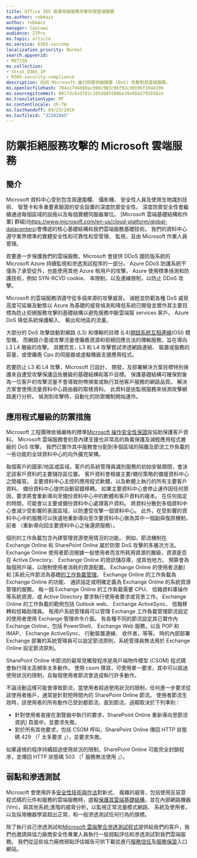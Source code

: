 ```yaml
---
title: Office 365 抵禦拒絕服務攻擊防禦雲端服務
ms.author: robmazz
author: robmazz
manager: laurawi
audience: ITPro
ms.topic: article
ms.service: O365-seccomp
localization_priority: Normal
search.appverid:
- MET150
ms.collection:
- Strat_O365_IP
- M365-security-compliance
description: 如何 Microsoft 進行防禦拒絕服務 (DoS) 攻擊對其雲端服務。
ms.openlocfilehash: 784e17d4b80ac990c903c96f92cd6b96f194439b
ms.sourcegitcommit: 0017dc6a5f81c165d9dfd88be39a6bb17856582e
ms.translationtype: MT
ms.contentlocale: zh-TW
ms.lasthandoff: 04/23/2019
ms.locfileid: "32262845"
---
```

# <a name="defending-microsoft-cloud-services-against-denial-of-service-attacks"></a>防禦拒絕服務攻擊的 Microsoft 雲端服務

## <a name="introduction"></a>簡介
Microsoft 資料中心受到包含周邊圍欄、 攝影機、 安全性人員及使用生物識別技術、 智慧卡和多重要素驗證的安全設置的深度防禦安全性。 深度防禦安全性會繼續通過每個區域的設施以及每個實體伺服器單位。 [Microsoft 雲端基礎結構和作業] 群組](https://www.microsoft.com/en-us/cloud-platform/global-datacenters)會傳遞的核心基礎結構和我們雲端服務基礎技術。 我們的資料中心遵守業界標準的實體安全性和可靠性和受管理、 監視，且由 Microsoft 作業人員管理。

若要進一步保護我們的雲端服務，Microsoft 會提供 DDoS 國防版系統的 Microsoft Azure 持續監視和滲透測試程序的一部分。 Azure DDoS 防護系統不僅為了承受從外，也能使用其他 Azure 租用戶的攻擊。 Azure 使用標準偵測和防護技術，例如 SYN-RCVD cookie、 率限制，以及連線限制，以防止 DDoS 攻擊。

Microsoft 的雲端服務須遵守從多個來源的攻擊威脅。 減輕並防範各種 DoS 威脅高度可延展及動態以 Azure 為基礎的威脅偵測和降低系統已開發並實作其主要目標為防止拒絕服務攻擊的基礎結構以避免服務中斷雲端幫 services 客戶。 Azure DoS 降低系統保護輸入、 輸出和地區的流量。

大部分的 DoS 攻擊啟動對網路 (L3) 和傳輸的目標 (L4)[開啟系統互相連線](https://docs.microsoft.com/windows-hardware/drivers/network/windows-network-architecture-and-the-osi-model)(OSI) 模型層。 而網路介面或攻擊流量使癱瘓資源和拒絕回應合法的傳輸服務，旨在導向 L3 L4 層級的攻擊。 具體而言，L3 和 L4 攻擊嘗試滲透網路連結、 裝置或服務的容量，或使癱瘓 Cpu 的伺服器或虛擬機器支援應用程式。

若要防止 L3 和 L4 攻擊，Microsoft 已設計、 開發，及部署解決方案目標特別保護來自遭受攻擊保護這些層級的基礎結構和客戶目標。 保護基礎結構可確保對象為一位客戶的攻擊流量不會導致附帶損害或執行其他客戶服務的網路品質。 解決方案會使用流量資料中心路由器的取樣資料。 此資料是由監視服務來偵測攻擊網路進行分析。 偵測到攻擊時，自動化的防禦機制開始運作。

## <a name="application-level-defenses"></a>應用程式層級的防禦措施
Microsoft 工程團隊依循嚴格的標準[Microsoft 操作安全性保證](https://www.microsoft.com/en-us/SDL/OperationalSecurityAssurance)設協助保護客戶資料。 Microsoft 雲端服務會刻意內建支援也非常高的負載保護及減輕應用程式層級的 DoS 攻擊。 我們已實作其中服務會分配到多個區域的隔離及節流工作負載的一些功能的全球資料中心的向外擴充架構。

每個客戶的國家/地區或區域，客戶的系統管理員識別服務的初始安裝期間，會決定該客戶資料的主要儲存區位置。 客戶資料會根據主要/備份策略的備援資料中心之間複寫。 主要資料中心主控的應用程式軟體，以及軟體上執行的所有主要客戶資料。 備份資料中心提供自動容錯移轉。 如果主要資料中心會停止運作因任何原因，要求將會重新導向至備份資料中心中的軟體和客戶資料的複本。 在任何指定的時間，可能會以主要或備份資料中心處理客戶資料。 將資料分散到多個資料中心會減少受影響的表面區域，以防遭受攻擊一個資料中心。 此外，在受影響的資料中心中的服務可以快速地重新導向至次要資料中心做為其中一個副與復原機制，前者 （重新導向回主要資料中心之後還原服務）。

個別的工作負載包含內建管理資源使用情況的功能。 例如，節流機制在 Exchange Online 和 SharePoint Online 屬於防禦 DoS 攻擊的多層次方法。 Exchange Online 使用者節流根據一般使用者而言所耗用資源的層級，資源是否在 Active Directory、 Exchange Online 的資訊儲存庫，或其他地方。 預算會為每個用戶端，以限制使用者消耗的資源配置。 Exchange Online 的使用者活動] 和 [系統元件節流為基礎[的工作負載管理](http://technet.microsoft.com/en-us/library/jj150503(v=exchg.150).aspx)。 Exchange Online 的工作負載為 Exchange Online 的功能、 通訊協定或明確定義為 Exchange Online 的系統資源管理的服務。 每一個 Exchange Online 的工作負載需要 CPU、 信箱資料庫操作等系統資源，或 Active Directory 要求執行使用者要求或背景工作。 Exchange Online 的工作負載的範例包括 Outlook web、 Exchange ActiveSync、 信箱移轉和信箱助理員。 租用戶系統管理員可以管理 Exchange 工作負載管理節流設定的使用者使用 Exchange 管理命令介面。 有各種不同的節流設定其已實作內 Exchange Online，包括 PowerShell、 Exchange Web 服務，以及 POP 和 IMAP、 Exchange ActiveSync、 行動裝置連線、 收件者，等等。 時的內部部署 Exchange 部署的系統管理員可以設定節流原則，系統管理員無法用於 Exchange Online 設定節流原則。

SharePoint Online 中節流的最常見觸發程序是用戶端物件模型 (CSOM) 程式碼會執行得太高頻率太多動作。 使用 csom 撰寫，可使用單一要求，其中可以超過使用狀況的限制，且每個使用者節流會造成執行許多動作。

不論活動這樣可能會導致節流，當使用者超過使用狀況的限制，任何進一步要求從該使用者帳戶，通常是針對短時間內的 SharePoint Online 節流。 使用者節流生效時，該使用者的所有動作已受到都節流，直到節流，過期取決於下列準則：
- 針對使用者直接在瀏覽器中執行的要求，SharePoint Online 重新導向至節流資訊] 頁面中，並要求失敗。
- 對於所有其他要求，包括 CSOM 呼叫，SharePoint Online 傳回 HTTP 狀態碼 429 （「 太多要求 」），並要求失敗。

如果違規的程序持續超過使用狀況的限制，SharePoint Online 可能完全封鎖程序，並傳回 HTTP 狀態碼 503 （「 服務無法使用 」）。

## <a name="vulnerability-and-penetration-testing"></a>弱點和滲透測試
Microsoft 會使用許多[安全性技術與作法](https://www.microsoft.com/en-us/trustcenter/security/threatmanagement)對新式、 複雜的威脅，包括使用反惡意程式碼的元件和服務的雲端服務時，虛擬[保護其雲端基礎結構](https://blogs.technet.microsoft.com/hybridcloud/2015/05/05/protecting-your-datacenter-and-cloud-from-emerging-threats/)，並在內部網路機器 (Vm)，與其他系統;進階的威脅分析，以監視正常流量模式網路、 系統及使用者，以及採用機器學習超出正常，和一般滲透測試任何行為的旗標。

除了執行自己滲透測試和[Microsoft 雲端整合滲透測試程式](https://technet.microsoft.com/en-us/mt784683)提供給我們的客戶，我們也邀請與協力廠商安全性專業人員執行一般弱點評估和滲透測試對我們雲端服務。 我們從這些協力廠商弱點評估報告可供下載從進行[服務信任](https://aka.ms/STP)及[服務保證](https://aka.ms/ServiceAssurance)入口網站。
